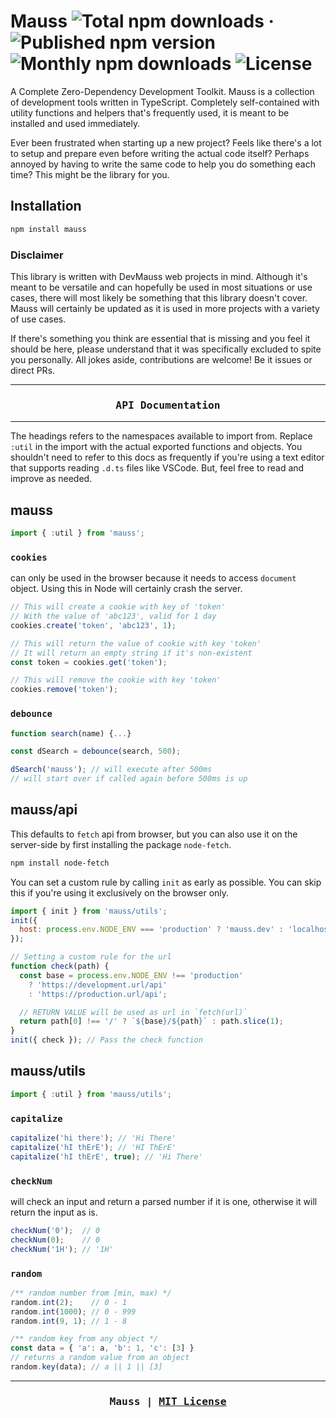 # Mauss ![Total npm downloads](https://img.shields.io/npm/dt/mauss) &middot; ![Published npm version](https://img.shields.io/npm/v/mauss) ![Monthly npm downloads](https://img.shields.io/npm/dm/mauss) ![License](https://img.shields.io/github/license/devmauss/mauss)

A Complete Zero-Dependency Development Toolkit. Mauss is a collection of development tools written in TypeScript. Completely self-contained with utility functions and helpers that's frequently used, it is meant to be installed and used immediately.

Ever been frustrated when starting up a new project? Feels like there's a lot to setup and prepare even before writing the actual code itself? Perhaps annoyed by having to write the same code to help you do something each time? This might be the library for you.

## Installation

```bash
npm install mauss
```

### Disclaimer

This library is written with DevMauss web projects in mind. Although it's meant to be versatile and can hopefully be used in most situations or use cases, there will most likely be something that this library doesn't cover. Mauss will certainly be updated as it is used in more projects with a variety of use cases.

If there's something you think are essential that is missing and you feel it should be here, please understand that it was specifically excluded to spite you personally. All jokes aside, contributions are welcome! Be it issues or direct PRs.

***

<h3 align="center"><pre>
API Documentation
</pre></h3>

***

The headings refers to the namespaces available to import from. Replace `:util` in the import with the actual exported functions and objects. You shouldn't need to refer to this docs as frequently if you're using a text editor that supports reading `.d.ts` files like VSCode. But, feel free to read and improve as needed.

## mauss

```js
import { :util } from 'mauss';
```

### `cookies`

can only be used in the browser because it needs to access `document` object. Using this in Node will certainly crash the server.

```js
// This will create a cookie with key of 'token'
// With the value of 'abc123', valid for 1 day
cookies.create('token', 'abc123', 1);

// This will return the value of cookie with key 'token'
// It will return an empty string if it's non-existent
const token = cookies.get('token');

// This will remove the cookie with key 'token'
cookies.remove('token');
```

### `debounce`

```js
function search(name) {...}

const dSearch = debounce(search, 500);

dSearch('mauss'); // will execute after 500ms
// will start over if called again before 500ms is up
```

## mauss/api

This defaults to `fetch` api from browser, but you can also use it on the server-side by first installing the package `node-fetch`.

```bash
npm install node-fetch
```

You can set a custom rule by calling `init` as early as possible. You can skip this if you're using it exclusively on the browser only.

```js
import { init } from 'mauss/utils';
init({
  host: process.env.NODE_ENV === 'production' ? 'mauss.dev' : 'localhost:3000',
});

// Setting a custom rule for the url
function check(path) {
  const base = process.env.NODE_ENV !== 'production'
    ? 'https://development.url/api'
    : 'https://production.url/api';

  // RETURN VALUE will be used as url in `fetch(url)`
  return path[0] !== '/' ? `${base}/${path}` : path.slice(1);
}
init({ check }); // Pass the check function
```

## mauss/utils

```js
import { :util } from 'mauss/utils';
```

### `capitalize`

```js
capitalize('hi there'); // 'Hi There'
capitalize('hI thErE'); // 'HI ThErE'
capitalize('hI thErE', true); // 'Hi There'
```

### `checkNum`

will check an input and return a parsed number if it is one, otherwise it will return the input as is.

```js
checkNum('0');  // 0
checkNum(0);    // 0
checkNum('1H'); // '1H'
```

### `random`

```js
/** random number from [min, max) */
random.int(2);    // 0 - 1
random.int(1000); // 0 - 999
random.int(9, 1); // 1 - 8

/** random key from any object */
const data = { 'a': a, 'b': 1, 'c': [3] }
// returns a random value from an object
random.key(data); // a || 1 || [3]
```

***

<h3 align="center"><pre>
Mauss | <a href="LICENSE">MIT License</a>
</pre></h3>
